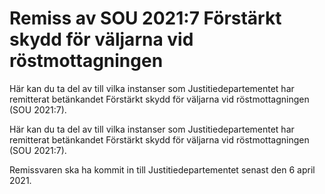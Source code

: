 # Remiss av SOU 2021:7 Förstärkt skydd för väljarna vid röstmottagningen

Här kan du ta del av till vilka instanser som Justitiedepartementet har remitterat betänkandet Förstärkt skydd för väljarna vid röstmottagningen (SOU 2021:7).

Här kan du ta del av till vilka instanser som Justitiedepartementet har remitterat betänkandet Förstärkt skydd för väljarna vid röstmottagningen (SOU 2021:7).

Remissvaren ska ha kommit in till Justitiedepartementet senast den 6 april 2021.
